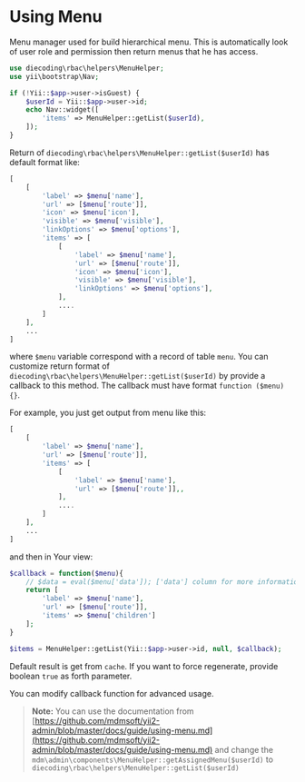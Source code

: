 # Using Menu

Menu manager used for build hierarchical menu. This is automatically look of user
role and permission then return menus that he has access.

```php
use diecoding\rbac\helpers\MenuHelper;
use yii\bootstrap\Nav;

if (!Yii::$app->user->isGuest) {
    $userId = Yii::$app->user->id;
    echo Nav::widget([
        'items' => MenuHelper::getList($userId),
    ]);
}
```

Return of `diecoding\rbac\helpers\MenuHelper::getList($userId)` has default format like:

```php
[
    [
        'label' => $menu['name'],
        'url' => [$menu['route']],
        'icon' => $menu['icon'],
        'visible' => $menu['visible'],
        'linkOptions' => $menu['options'],
        'items' => [
            [
                'label' => $menu['name'],
                'url' => [$menu['route']],
                'icon' => $menu['icon'],
                'visible' => $menu['visible'],
                'linkOptions' => $menu['options'],
            ],
            ....
        ]
    ],
    ...
]
```

where `$menu` variable correspond with a record of table `menu`. You can customize return format of `diecoding\rbac\helpers\MenuHelper::getList($userId)` by provide a callback to this method.
The callback must have format `function ($menu) {}`.

For example, you just get output from menu like this:

```php
[
    [
        'label' => $menu['name'],
        'url' => [$menu['route']],
        'items' => [
            [
                'label' => $menu['name'],
                'url' => [$menu['route']],,
            ],
            ....
        ]
    ],
    ...
]
```

and then in Your view:

```php
$callback = function($menu){
    // $data = eval($menu['data']); ['data'] column for more information to this menu
    return [
        'label' => $menu['name'],
        'url' => [$menu['route']],
        'items' => $menu['children']
    ];
}

$items = MenuHelper::getList(Yii::$app->user->id, null, $callback);
```

Default result is get from `cache`. If you want to force regenerate, provide boolean `true` as forth parameter.

You can modify callback function for advanced usage.

> **Note:** You can use the documentation from [https://github.com/mdmsoft/yii2-admin/blob/master/docs/guide/using-menu.md](https://github.com/mdmsoft/yii2-admin/blob/master/docs/guide/using-menu.md) and change the `mdm\admin\components\MenuHelper::getAssignedMenu($userId)` to `diecoding\rbac\helpers\MenuHelper::getList($userId)`
